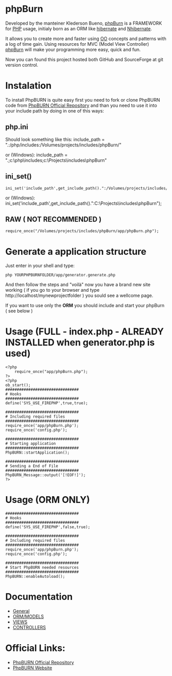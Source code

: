 # phpBurn 

Developed by the manteiner Klederson Bueno, [phpBurn][phpburn] is a FRAMEWORK for [PHP][phpnet] usage, initialy born as an ORM like [hibernate][hn] and [Nhibernate][nhb].

It allows you to create more and faster using [OO][woo] concepts and patterns with a log of time gain. Using resources for MVC (Model View Controller) [phpBurn][phpburn] will make your programming more easy, quick and fun.

Now you can found this project hosted both GitHub and SourceForge at git version control.

# Instalation
To install PhpBURN is quite easy first you need to fork or clone PhpBURN code from [PhpBURN Official Repository][PhpBURN Official Repository] and than you need to use it into your include path by doing in one of this ways:

## php.ini

Should look something like this:
    include_path = ".:/php/includes:/Volumes/projects/includes/phpBurn/" 

or (Windows):
    include_path = ".;c:\php\includes;c:\Projects\includes\phpBurn"

## ini_set()
    ini_set('include_path',get_include_path().":/Volumes/projects/includes/phpBurn");

or (Windows):
    ini_set('include_path',get_include_path().":C:\Projects\includes\phpBurn");

## RAW ( NOT RECOMMENDED )
    require_once("/Volumes/projects/includes/phpBurn/app/phpBurn.php");

# Generate a application structure

Just enter in your shell and type:

    php YOURPHPBURNFOLDER/app/generator.generate.php

And then follow the steps and "voilà" now you have a brand new site working ( if you go to your browser and type http://localhost/mynewprojectfolder ) you sould see a wellcome page.

If you want to use only the **ORM** you should include and start your phpBurn ( see below )

# Usage (FULL - index.php - ALREADY INSTALLED when generator.php is used)
    <?php
        require_once("app/phpBurn.php");
    ?>
    <?php
    ob_start();
    ################################
    # Hooks
    ################################
    define('SYS_USE_FIREPHP',true,true);

    ################################
    # Including required files
    ################################
    require_once('app/phpBurn.php');
    require_once('config.php');

    ################################
    # Starting application
    ################################
    PhpBURN::startApplication();

    ################################
    # Sending a End of File
    ################################
    PhpBURN_Message::output('[!EOF!]');
    ?>

# Usage (ORM ONLY)
    ################################
    # Hooks
    ################################
    define('SYS_USE_FIREPHP',false,true);
    
    ################################
    # Including required files
    ################################
    require_once('app/phpBurn.php');
    require_once('config.php');
    
    ################################
    # Start PhpBURN needed resources
    ################################
    PhpBURN::enableAutoload();

# Documentation

* [General][documentation]
* [ORM/MODELS][ORMdocumentation]
* [VIEWS][VIEWdocumentation]
* [CONTROLLERS][CONTROLLERdocumentation]

# Official Links:

* [PhpBURN Official Repository][PhpBURN Official Repository]
* [PhpBURN Website][phpburn]

[phpburn]: http://www.phpburn.com/
[documentation]: http://www.phpburn.com/documentation/
[ORMdocumentation]: http://www.phpburn.com/documentation/orm
[CONTROLLERdocumentation]: http://www.phpburn.com/documentation/controller
[VIEWdocumentation]: http://www.phpburn.com/documentation/view
[phpnet]: http://www.php.net/
[PhpBURN Official Repository]: http://github.com/PhpBURN/phpburn
[hn]: http://www.hibernate.org/
[nhb]: http://www.hibernate.org/343.html
[woo]: http://en.wikipedia.org/wiki/Object_oriented

